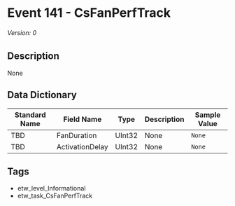 # Event 141 - CsFanPerfTrack
###### Version: 0

## Description
None

## Data Dictionary
|Standard Name|Field Name|Type|Description|Sample Value|
|---|---|---|---|---|
|TBD|FanDuration|UInt32|None|`None`|
|TBD|ActivationDelay|UInt32|None|`None`|

## Tags
* etw_level_Informational
* etw_task_CsFanPerfTrack